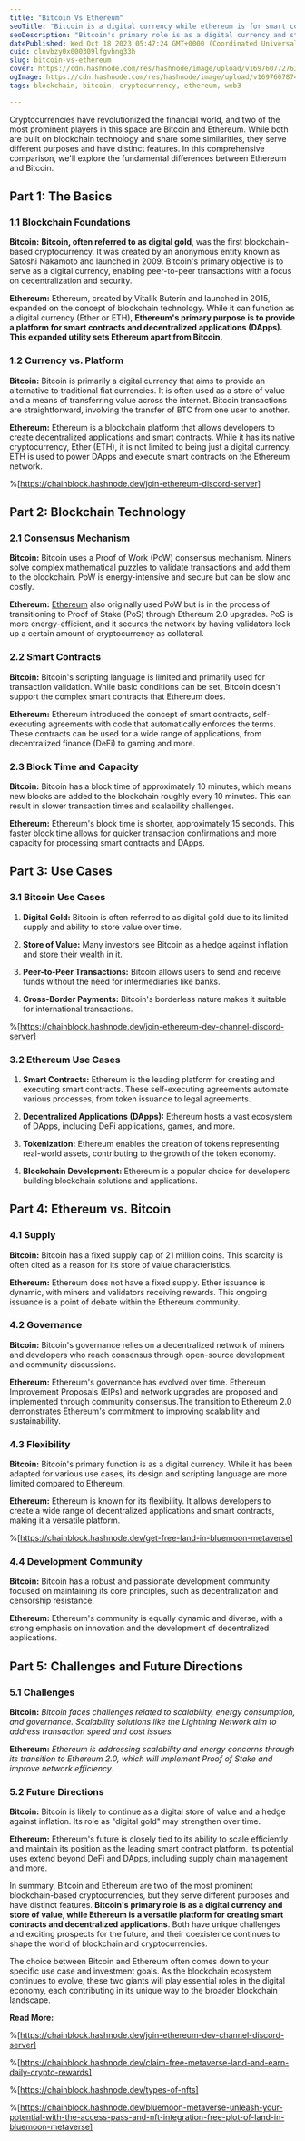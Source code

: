 ```yaml
---
title: "Bitcoin Vs Ethereum"
seoTitle: "Bitcoin is a digital currency while ethereum is for smart contracts"
seoDescription: "Bitcoin's primary role is as a digital currency and store of value, while Ethereum is a platform for smart contracts and decentralized applications"
datePublished: Wed Oct 18 2023 05:47:24 GMT+0000 (Coordinated Universal Time)
cuid: clnvbzy0x000309lfgvhng33h
slug: bitcoin-vs-ethereum
cover: https://cdn.hashnode.com/res/hashnode/image/upload/v1697607727634/8a1764d5-e099-40d3-b6c5-d9d1197fb0f3.gif
ogImage: https://cdn.hashnode.com/res/hashnode/image/upload/v1697607874553/7ae4a790-bf5b-47d8-a359-3fd9bc273ed8.gif
tags: blockchain, bitcoin, cryptocurrency, ethereum, web3

---
```


Cryptocurrencies have revolutionized the financial world, and two of the most prominent players in this space are Bitcoin and Ethereum. While both are built on blockchain technology and share some similarities, they serve different purposes and have distinct features. In this comprehensive comparison, we'll explore the fundamental differences between Ethereum and Bitcoin.

## **Part 1: The Basics**

### **1.1 Blockchain Foundations**

**Bitcoin:** **Bitcoin, often referred to as digital gold**, was the first blockchain-based cryptocurrency. It was created by an anonymous entity known as Satoshi Nakamoto and launched in 2009. Bitcoin's primary objective is to serve as a digital currency, enabling peer-to-peer transactions with a focus on decentralization and security.

**Ethereum:** Ethereum, created by Vitalik Buterin and launched in 2015, expanded on the concept of blockchain technology. While it can function as a digital currency (Ether or ETH), **Ethereum's primary purpose is to provide a platform for smart contracts and decentralized applications (DApps). This expanded utility sets Ethereum apart from Bitcoin.**

### **1.2 Currency vs. Platform**

**Bitcoin:** Bitcoin is primarily a digital currency that aims to provide an alternative to traditional fiat currencies. It is often used as a store of value and a means of transferring value across the internet. Bitcoin transactions are straightforward, involving the transfer of BTC from one user to another.

**Ethereum:** Ethereum is a blockchain platform that allows developers to create decentralized applications and smart contracts. While it has its native cryptocurrency, Ether (ETH), it is not limited to being just a digital currency. ETH is used to power DApps and execute smart contracts on the Ethereum network.

%[https://chainblock.hashnode.dev/join-ethereum-discord-server] 

## **Part 2: Blockchain Technology**

### **2.1 Consensus Mechanism**

**Bitcoin:** Bitcoin uses a Proof of Work (PoW) consensus mechanism. Miners solve complex mathematical puzzles to validate transactions and add them to the blockchain. PoW is energy-intensive and secure but can be slow and costly.

**Ethereum:** [Ethereum](https://chainblock.hashnode.dev/join-ethereum-dev-channel-discord-server) also originally used PoW but is in the process of transitioning to Proof of Stake (PoS) through Ethereum 2.0 upgrades. PoS is more energy-efficient, and it secures the network by having validators lock up a certain amount of cryptocurrency as collateral.

### **2.2 Smart Contracts**

**Bitcoin:** Bitcoin's scripting language is limited and primarily used for transaction validation. While basic conditions can be set, Bitcoin doesn't support the complex smart contracts that Ethereum does.

**Ethereum:** Ethereum introduced the concept of smart contracts, self-executing agreements with code that automatically enforces the terms. These contracts can be used for a wide range of applications, from decentralized finance (DeFi) to gaming and more.

### **2.3 Block Time and Capacity**

**Bitcoin:** Bitcoin has a block time of approximately 10 minutes, which means new blocks are added to the blockchain roughly every 10 minutes. This can result in slower transaction times and scalability challenges.

**Ethereum:** Ethereum's block time is shorter, approximately 15 seconds. This faster block time allows for quicker transaction confirmations and more capacity for processing smart contracts and DApps.

## **Part 3: Use Cases**

### **3.1 Bitcoin Use Cases**

1. **Digital Gold:** Bitcoin is often referred to as digital gold due to its limited supply and ability to store value over time.
    
2. **Store of Value:** Many investors see Bitcoin as a hedge against inflation and store their wealth in it.
    
3. **Peer-to-Peer Transactions:** Bitcoin allows users to send and receive funds without the need for intermediaries like banks.
    
4. **Cross-Border Payments:** Bitcoin's borderless nature makes it suitable for international transactions.
    

%[https://chainblock.hashnode.dev/join-ethereum-dev-channel-discord-server] 

### **3.2 Ethereum Use Cases**

1. **Smart Contracts:** Ethereum is the leading platform for creating and executing smart contracts. These self-executing agreements automate various processes, from token issuance to legal agreements.
    
2. **Decentralized Applications (DApps):** Ethereum hosts a vast ecosystem of DApps, including DeFi applications, games, and more.
    
3. **Tokenization:** Ethereum enables the creation of tokens representing real-world assets, contributing to the growth of the token economy.
    
4. **Blockchain Development:** Ethereum is a popular choice for developers building blockchain solutions and applications.
    

## **Part 4: Ethereum vs. Bitcoin**

### **4.1 Supply**

**Bitcoin:** Bitcoin has a fixed supply cap of 21 million coins. This scarcity is often cited as a reason for its store of value characteristics.

**Ethereum:** Ethereum does not have a fixed supply. Ether issuance is dynamic, with miners and validators receiving rewards. This ongoing issuance is a point of debate within the Ethereum community.

### **4.2 Governance**

**Bitcoin:** Bitcoin's governance relies on a decentralized network of miners and developers who reach consensus through open-source development and community discussions.

**Ethereum:** Ethereum's governance has evolved over time. Ethereum Improvement Proposals (EIPs) and network upgrades are proposed and implemented through community consensus.The transition to Ethereum 2.0 demonstrates Ethereum's commitment to improving scalability and sustainability.

### **4.3 Flexibility**

**Bitcoin:** Bitcoin's primary function is as a digital currency. While it has been adapted for various use cases, its design and scripting language are more limited compared to Ethereum.

**Ethereum:** Ethereum is known for its flexibility. It allows developers to create a wide range of decentralized applications and smart contracts, making it a versatile platform.

%[https://chainblock.hashnode.dev/get-free-land-in-bluemoon-metaverse] 

### **4.4 Development Community**

**Bitcoin:** Bitcoin has a robust and passionate development community focused on maintaining its core principles, such as decentralization and censorship resistance.

**Ethereum:** Ethereum's community is equally dynamic and diverse, with a strong emphasis on innovation and the development of decentralized applications.

## **Part 5: Challenges and Future Directions**

### **5.1 Challenges**

**Bitcoin:** *Bitcoin faces challenges related to scalability, energy consumption, and governance. Scalability solutions like the Lightning Network aim to address transaction speed and cost issues.*

**Ethereum:** *Ethereum is addressing scalability and energy concerns through its transition to Ethereum 2.0, which will implement Proof of Stake and improve network efficiency.*

### **5.2 Future Directions**

**Bitcoin:** Bitcoin is likely to continue as a digital store of value and a hedge against inflation. Its role as "digital gold" may strengthen over time.

**Ethereum:** Ethereum's future is closely tied to its ability to scale efficiently and maintain its position as the leading smart contract platform. Its potential uses extend beyond DeFi and DApps, including supply chain management and more.

In summary, Bitcoin and Ethereum are two of the most prominent blockchain-based cryptocurrencies, but they serve different purposes and have distinct features. **Bitcoin's primary role is as a digital currency and store of value, while Ethereum is a versatile platform for creating smart contracts and decentralized applications**. Both have unique challenges and exciting prospects for the future, and their coexistence continues to shape the world of blockchain and cryptocurrencies.

The choice between Bitcoin and Ethereum often comes down to your specific use case and investment goals. As the blockchain ecosystem continues to evolve, these two giants will play essential roles in the digital economy, each contributing in its unique way to the broader blockchain landscape.

**Read More:**

%[https://chainblock.hashnode.dev/join-ethereum-dev-channel-discord-server] 

%[https://chainblock.hashnode.dev/claim-free-metaverse-land-and-earn-daily-crypto-rewards] 

%[https://chainblock.hashnode.dev/types-of-nfts] 

%[https://chainblock.hashnode.dev/bluemoon-metaverse-unleash-your-potential-with-the-access-pass-and-nft-integration-free-plot-of-land-in-bluemoon-metaverse]
